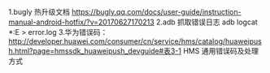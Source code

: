 1.bugly 热升级文档
https://bugly.qq.com/docs/user-guide/instruction-manual-android-hotfix/?v=20170627170213
2.adb 抓取错误日志
 adb logcat *:E > error.log
 3.华为错误码：
 http://developer.huawei.com/consumer/cn/service/hms/catalog/huaweipush.html?page=hmssdk_huaweipush_devguide#表3-1 HMS 通用错误码及处理方式
